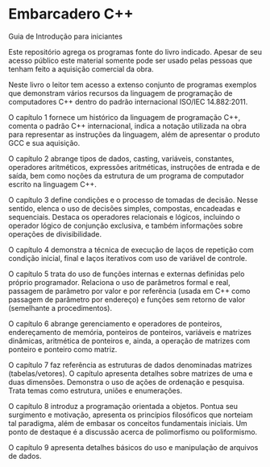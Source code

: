 # Embarcadero C++
Guia de Introdução para iniciantes

Este repositório agrega os programas fonte do livro indicado. 
Apesar de seu acesso público este material somente pode ser usado pelas pessoas que tenham feito a aquisição comercial da obra.

Neste livro o leitor tem acesso a extenso conjunto de programas exemplos que demonstram vários recursos da linguagem de programação de computadores C++ dentro do padrão internacional ISO/IEC 14.882:2011. 

O capítulo 1 fornece um histórico da linguagem de programação C++, comenta o padrão C++ internacional, indica a notação utilizada na obra para representar as instruções da linguagem, além de apresentar o produto GCC e sua aquisição.

O capítulo 2 abrange tipos de dados, casting, variáveis, constantes, operadores aritméticos, expressões aritméticas, instruções de entrada e de saída, bem como noções da estrutura de um programa de computador escrito na linguagem C++.

O capítulo 3 define condições e o processo de tomadas de decisão. Nesse sentido, elenca o uso de decisões simples, compostas, encadeadas e sequenciais. Destaca os operadores relacionais e lógicos, incluindo o operador lógico de conjunção exclusiva, e também informações sobre operações de divisibilidade.

O capítulo 4 demonstra a técnica de execução de laços de repetição com condição inicial, final e laços iterativos com uso de variável de controle.

O capítulo 5 trata do uso de funções internas e externas definidas pelo próprio programador. Relaciona o uso de parâmetros formal e real, passagem de parâmetro por valor e por referência (usada em C++ como passagem de parâmetro por endereço) e funções sem retorno de valor (semelhante a procedimentos).

O capítulo 6 abrange gerenciamento e operadores de ponteiros, endereçamento de memória, ponteiros de ponteiros, variáveis e matrizes dinâmicas, aritmética de ponteiros e, ainda, a operação de matrizes com ponteiro e ponteiro como matriz.

O capítulo 7 faz referência as estruturas de dados denominadas matrizes (tabelas/vetores). O capítulo apresenta detalhes sobre matrizes de uma e duas dimensões. Demonstra o uso de ações de ordenação e pesquisa. Trata temas como estrutura, uniões e enumerações.

O capítulo 8 introduz a programação orientada a objetos. Pontua seu surgimento e motivação, apresenta os princípios filosóficos que norteiam tal paradigma, além de embasar os conceitos fundamentais iniciais. Um ponto de destaque é a discussão acerca de polimorfismo ou poliformismo.

O capítulo 9 apresenta detalhes básicos do uso e manipulação de arquivos de dados.

